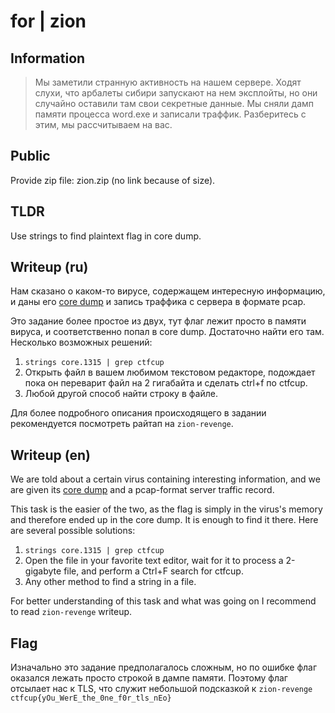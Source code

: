# for | zion

## Information

> Мы заметили странную активность на нашем сервере. Ходят слухи, что арбалеты сибири запускают на нем эксплойты, но они случайно оставили там свои секретные данные. Мы сняли дамп памяти процесса word.exe и записали траффик. Разберитесь с этим, мы рассчитываем на вас.

## Public

Provide zip file: zion.zip (no link because of size).

## TLDR

Use strings to find plaintext flag in core dump.

## Writeup (ru)

Нам сказано о каком-то вирусе, содержащем интересную информацию, и даны его [core dump](https://ru.wikipedia.org/wiki/Дамп_памяти) и запись траффика с сервера в формате pcap.

Это задание более простое из двух, тут флаг лежит просто в памяти вируса, и соответственно попал в core dump. Достаточно найти его там. Несколько возможных решений:

1) `strings core.1315 | grep ctfcup`
2) Открыть файл в вашем любимом текстовом редакторе, подождает пока он переварит файл на 2 гигабайта и сделать ctrl+f по ctfcup.
3) Любой другой способ найти строку в файле.

Для более подробного описания происходящего в задании рекомендуется посмотреть райтап на `zion-revenge`.

## Writeup (en)

We are told about a certain virus containing interesting information, and we are given its [core dump](https://en.wikipedia.org/wiki/Core_dump) and a pcap-format server traffic record.

This task is the easier of the two, as the flag is simply in the virus's memory and therefore ended up in the core dump. It is enough to find it there. Here are several possible solutions:

1) `strings core.1315 | grep ctfcup`
2) Open the file in your favorite text editor, wait for it to process a 2-gigabyte file, and perform a Ctrl+F search for ctfcup.
3) Any other method to find a string in a file.

For better understanding of this task and what was going on I recommend to read `zion-revenge` writeup.

## Flag

Изначально это задание предполагалось сложным, но по ошибке флаг оказался лежать просто строкой в дампе памяти. Поэтому флаг отсылает нас к TLS, что служит небольшой подсказкой к `zion-revenge`
`ctfcup{yOu_WerE_the_0ne_f0r_tls_nEo}`
